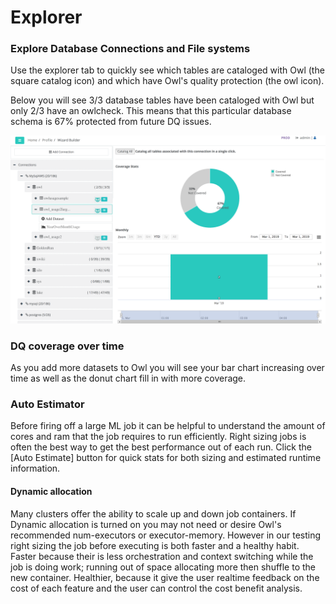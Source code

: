 # Explorer

### Explore Database Connections and File systems

Use the explorer tab to quickly see which tables are cataloged with Owl \(the square catalog icon\) and which have Owl's quality protection \(the owl icon\).

Below you will see 3/3 database tables have been cataloged with Owl but only 2/3 have an owlcheck.  This means that this particular database schema is 67% protected from future DQ issues.  

![](../.gitbook/assets/owl-explorer.png)

### DQ coverage over time

As you add more datasets to Owl you will see your bar chart increasing over time as well as the donut chart fill in with more coverage.

### Auto Estimator

Before firing off a large ML job it can be helpful to understand the amount of cores and ram that the job requires to run efficiently.  Right sizing jobs is often the best way to get the best performance out of each run.  Click the \[Auto Estimate\] button for quick stats for both sizing and estimated runtime information.

#### Dynamic allocation

Many clusters offer the ability to scale up and down job containers.  If Dynamic allocation is turned on you may not need or desire Owl's recommended num-executors or executor-memory.  However in our testing right sizing the job before executing is both faster and a healthy habit.  Faster because their is less orchestration and context switching while the job is doing work; running out of space allocating more then shuffle to the new container.  Healthier, because it give the user realtime feedback on the cost of each feature and the user can control the cost benefit analysis. 

